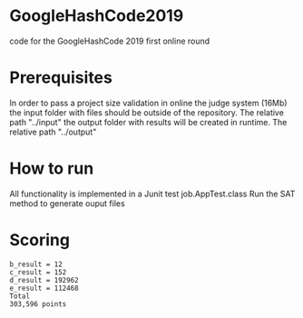 # GoogleHashCode2019
code for the GoogleHashCode 2019 first online round

# Prerequisites
In order to pass a project size validation in online the judge system (16Mb)
the input folder with files should be outside of the repository. The relative path "../input"
the output folder with results will be created in runtime. The relative path "../output"

# How to run
All functionality is implemented in a Junit test job.AppTest.class
Run the SAT method to generate ouput files

# Scoring
    b_result = 12
    c_result = 152
    d_result = 192962
    e_result = 112468
    Total
    303,596 points



